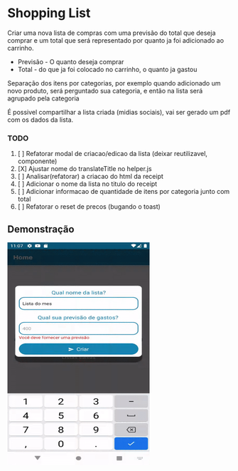 # Shopping List

Criar uma nova lista de compras com uma previsão do total que deseja comprar
e um total que será representado por quanto ja foi adicionado ao carrinho. 

* Previsão - O quanto deseja comprar
* Total - do que ja foi colocado no carrinho, o quanto ja gastou

Separação dos itens por categorias, por exemplo quando adicionado um novo produto,
será perguntado sua categoria, e então na lista será agrupado pela categoria

É possivel compartilhar a lista criada (midias sociais), vai ser gerado um pdf com
os dados da lista.

### TODO

1. [ ] Refatorar modal de criacao/edicao da lista (deixar reutilizavel, componente)
2. [X] Ajustar nome do translateTitle no helper.js
3. [ ] Analisar(refatorar) a criacao do html da receipt
4. [ ] Adicionar o nome da lista no titulo do receipt
5. [ ] Adicionar informacao de quantidade de itens por categoria junto com total
5. [ ] Refatorar o reset de precos (bugando o toast)

## Demonstração

<img src="demo.gif" width="320" height="500" />
